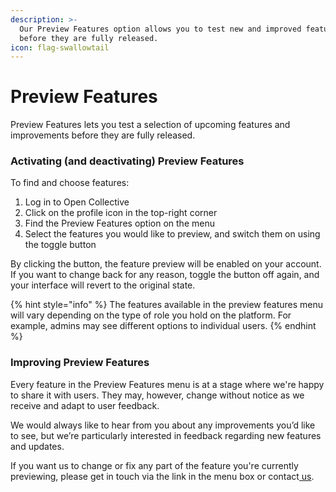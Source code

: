```yaml
---
description: >-
  Our Preview Features option allows you to test new and improved features
  before they are fully released.
icon: flag-swallowtail
---
```


# Preview Features

Preview Features lets you test a selection of upcoming features and improvements before they are fully released.

### Activating (and deactivating) Preview Features

To find and choose features:

1. Log in to Open Collective
2. Click on the profile icon in the top-right corner
3. Find the Preview Features option on the menu
4. Select the features you would like to preview, and switch them on using the toggle button

By clicking the button, the feature preview will be enabled on your account. If you want to change back for any reason, toggle the button off again, and your interface will revert to the original state.&#x20;

{% hint style="info" %}
The features available in the preview features menu will vary depending on the type of role you hold on the platform. For example, admins may see different options to individual users.
{% endhint %}

### Improving Preview Features

Every feature in the Preview Features menu is at a stage where we're happy to share it with users. They may, however, change without notice as we receive and adapt to user feedback.

We would always like to hear from you about any improvements you’d like to see, but we’re particularly interested in feedback regarding new features and updates.

If you want us to change or fix any part of the feature you're currently previewing, please get in touch via the link in the menu box or contact[ us](https://opencollective.com/contact).
